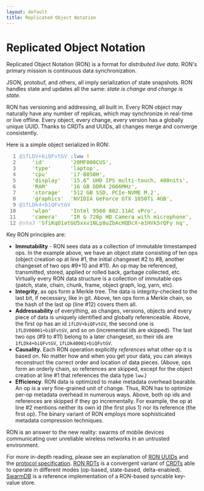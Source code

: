 ```yaml
---
layout: default
title: Replicated Object Notation
---
```


# Replicated Object Notation

Replicated Object Notation (RON) is a format for *distributed live data*. 
RON's primary mission is continuous data synchronization.

JSON, protobuf, and others, all imply serialization of state snapshots.
RON handles state and updates all the same: _state is change and change is state_.

RON has versioning and addressing, all built in.
Every RON object may naturally have any number of replicas,
which may synchronize in real-time or live offline. 
Every object, every change, every version has a globally unique UUID.
Thanks to CRDTs and UUIDs, all changes merge and converge consistently.

Here is a simple object serialized in RON:

<pre>
<font color="#6C6C6C">  1 </font><font color="#729FCF">@1fLDV+biQFvtGV</font> <font color="#3465A4">:lww</font> <font color="#AF5F00">!</font>
<font color="#6C6C6C">  2 </font>    <font color="#4E9A06">&apos;id&apos;</font>        <font color="#4E9A06">&apos;20MF000CUS&apos;</font><font color="#AF5F00">,</font>
<font color="#6C6C6C">  3 </font>    <font color="#4E9A06">&apos;type&apos;</font>      <font color="#4E9A06">&apos;laptop&apos;</font><font color="#AF5F00">,</font>
<font color="#6C6C6C">  4 </font>    <font color="#4E9A06">&apos;cpu&apos;</font>       <font color="#4E9A06">&apos;i7-8850H&apos;</font><font color="#AF5F00">,</font>
<font color="#6C6C6C">  5 </font>    <font color="#4E9A06">&apos;display&apos;</font>   <font color="#4E9A06">&apos;15.6” UHD IPS multi-touch, 400nits&apos;</font><font color="#AF5F00">,</font>
<font color="#6C6C6C">  6 </font>    <font color="#4E9A06">&apos;RAM&apos;</font>       <font color="#4E9A06">&apos;16 GB DDR4 2666MHz&apos;</font><font color="#AF5F00">,</font>
<font color="#6C6C6C">  7 </font>    <font color="#4E9A06">&apos;storage&apos;</font>   <font color="#4E9A06">&apos;512 GB SSD, PCIe-NVME M.2&apos;</font><font color="#AF5F00">,</font>
<font color="#6C6C6C">  8 </font>    <font color="#4E9A06">&apos;graphics&apos;</font>  <font color="#4E9A06">&apos;NVIDIA GeForce GTX 1050Ti 4GB&apos;</font><font color="#AF5F00">,</font>
<font color="#6C6C6C">  9 </font><font color="#729FCF">@1fLDk4+biQFvtGV</font>
<font color="#6C6C6C"> 10 </font>    <font color="#4E9A06">&apos;wlan&apos;</font>      <font color="#4E9A06">&apos;Intel 9560 802.11AC vPro&apos;</font><font color="#AF5F00">,</font>
<font color="#6C6C6C"> 11 </font>    <font color="#4E9A06">&apos;camera&apos;</font>    <font color="#4E9A06">&apos;IR &amp; 720p HD Camera with microphone&apos;</font><font color="#AF5F00">,</font>
<font color="#6C6C6C"> 12 </font><font color="#A8A8A8"><i>@sha3</i></font> <font color="#4E9A06">&apos;SfiKqD1atGU5xxv1NLp8uZbAcHQDcX~a1HVk5rQFy_nq&apos;</font><font color="#AF5F00">,</font>
</pre>

Key RON principles are:

- **Immutability** - RON sees data as a collection of immutable timestamped ops. 
        In the example above, we have an object state consisting of ten ops 
        (object creation op at line #1, the initial changeset #2 to #8,
        another changeset of two ops #9+10 and #11).
        An op may be referenced, transmitted, stored, applied or rolled back,
        garbage collected, etc.
        Virtually every RON data structure is a collection of immutable ops
        (patch, state, chain, chunk, frame, object graph, log, yarn, etc).
- **Integrity**, as ops form a Merkle tree.
        The data is integrity-checked to the last bit, if necessary, like in git.
        Above, ten ops form a Merkle chain, so the hash of the last op
        (line #12) covers them all.
- **Addressability** of everything, as changes, versions, objects and every
        piece of data is uniquely identified and globally referenceable.
        Above, the first op has an id `1fLDV+biQFvtGV`, the second one is
        `1fLDV00001+biQFvtGV`, and so on (incremental ids are skipped).
        The last two ops (#9 to #11) belong to a later changeset, so their
        ids are `1fLDk4+biQFvtGV`, `1fLDk40001+biQFvtGV`.
- **Causality**. Each RON operation explicitly *references* what other op
        it is based on.
        No matter how and when you get your data, you can always reconstruct
        the correct order and location of data pieces.
        (Above, ops form an orderly chain, so references are skipped, except
        for the object creation at line #1 that references the data type `lww`.)
- **Efficiency**. RON data is optimized to make metadata overhead bearable.
        An op is a very fine-grained unit of change.
        Thus, RON has to optimize per-op metadata overhead in numerous ways.
        Above, both op ids and references are skipped if they go incrementally.
        For example, the op at line #2 mentions neither its own id
        (the first plus 1) nor its reference (the first op).
        The binary variant of RON employs more sophisticated metadata
        compression techniques. 

RON is an answer to the new reality: swarms of mobile devices communicating over unreliable wireless networks in an untrusted environment.

For more in-depth reading, please see an explanation of [RON UUIDs](/uuids/) and the [protocol specification](/specs/).
[RON RDTs](/rdts/) is a convergent variant of [CRDTs](https://en.wikipedia.org/wiki/Conflict-free_replicated_data_type)
able to operate in different modes (op-based, state-based, delta-enabled).
[SwarmDB](/swarm/) is a reference implementation of a RON-based syncable key-value store.

